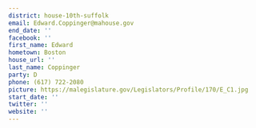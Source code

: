 ```yaml
---
district: house-10th-suffolk
email: Edward.Coppinger@mahouse.gov
end_date: ''
facebook: ''
first_name: Edward
hometown: Boston
house_url: ''
last_name: Coppinger
party: D
phone: (617) 722-2080
picture: https://malegislature.gov/Legislators/Profile/170/E_C1.jpg
start_date: ''
twitter: ''
website: ''
---
```

